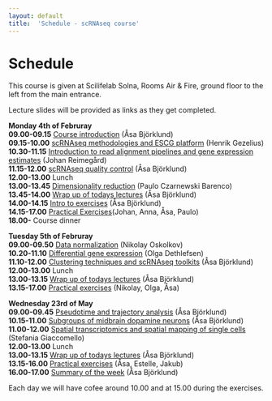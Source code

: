 ```yaml
---
layout: default
title:  'Schedule - scRNAseq course'
---
```


# Schedule

This course is given at Scilifelab Solna, Rooms Air & Fire, ground floor to the left from the main entrance. 

Lecture slides will be provided as links as they get completed. 

**Monday 4th of Februray**  
**09.00-09.15** [Course introduction](slides/) (Åsa Björklund)   
**09.15-10.00** [scRNAseq methodologies and ESCG platform](slides/) (Henrik Gezelius)   
**10.30-11.15** [Introduction to read alignment pipelines and gene expression estimates](slides/) (Johan Reimegård)   
**11.15-12.00** [scRNAseq quality control](slides/) (Åsa Björklund)   
**12.00-13.00** Lunch	  
**13.00-13.45** [Dimensionality reduction](slides/..) (Paulo Czarnewski Barenco)   
**13.45-14.00** [Wrap up of todays lectures](https://goo.gl/forms/fr3owaquQgo72E2K3) (Åsa Björklund)   
**14.00-14.15** [Intro to exercises]() (Åsa Björklund)   
**14.15-17.00** [Practical Exercises](exercises)(Johan, Anna, Åsa, Paulo)   
**18.00-** Course dinner   

**Tuesday 5th of Februray**   
**09.00-09.50** [Data normalization](slides/) (Nikolay Oskolkov)   
**10.20-11.10** [Differential gene expression](slides/) (Olga Dethlefsen)   
**11.10-12.00** [Clustering techniques and scRNAseq toolkits](slides/) (Åsa Björklund)   
**12.00-13.00** Lunch    
**13.00-13.15** [Wrap up of todays lectures](https://goo.gl/forms/vDBBZrSyExz3Lh4K2) (Åsa Björklund)   
**13.15-17.00** [Practical exercises](exercises) (Nikolay, Olga, Åsa)   

**Wednesday 23rd of May**  
**09.00-09.45** [Pseudotime and trajectory analysis](slides/) (Åsa Björklund)   
**10.15-11.00** [Subgroups of midbrain dopamine neurons](slides/) (Åsa Björklund)   
**11.00-12.00** [Spatial transcriptomics and spatial mapping of single cells](slides/) (Stefania Giaccomello)   
**12.00-13.00** Lunch	  
**13.00-13.15** [Wrap up of todays lectures](https://goo.gl/forms/LabSH8u7S2IQVZKj1) (Åsa Björklund)    
**13.15-16.00** [Practical exercises](exercises) (Åsa, Estelle, Jakub)      	      
**16.00-17.00** [Summary of the week]() (Åsa Björklund)    

Each day we will have cofee around 10.00 and at 15.00 during the exercises. 


 
